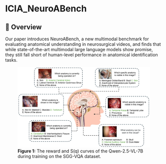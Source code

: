 # ICIA_NeuroABench

## 📝 Overview
Our paper introduces NeuroABench, a new multimodal benchmark for evaluating anatomical understanding in neurosurgical videos, and finds that while state-of-the-art multimodal large language models show promise, they still fall short of human-level performance in anatomical identification tasks.
<figure>
  <img src="IMAGE/dataset_example.jpg" alt="The reward and S(q) curves of the Qwen-2.5-VL-7B during training on the SGG-VQA dataset." width="480"/>
  <figcaption><b>Figure 1:</b> The reward and S(q) curves of the Qwen-2.5-VL-7B during training on the SGG-VQA dataset.</figcaption>
</figure>
